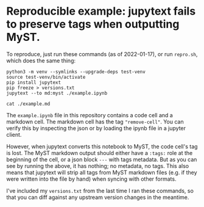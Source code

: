 # Reproducible example: jupytext fails to preserve tags when outputting MyST.

To reproduce, just run these commands (as of 2022-01-17), or run `repro.sh`,
which does the same thing:

```
python3 -m venv --symlinks --upgrade-deps test-venv
source test-venv/bin/activate
pip install jupytext
pip freeze > versions.txt
jupytext --to md:myst ./example.ipynb

cat ./example.md
```

The `example.ipynb` file in this repository contains a code cell and a markdown cell.
The markdown cell has the tag `"remove-cell"`. You can verify this by inspecting the
json or by loading the ipynb file in a jupyter client.

However, when jupytext converts this notebook to MyST, the code cell's tag is lost. The
MyST markdown output should either have a `:tags:` role at the beginning of the cell, or
a json block `---` with tags metadata. But as you can see by running the above, it has
nothing; no metadata, no tags. This also means that jupytext will strip all tags from
MyST markdown files (e.g. if they were written into the file by hand) when syncing with
other formats.

I've included my `versions.txt` from the last time I ran these commands, so that you can
diff against any upstream version changes in the meantime.
